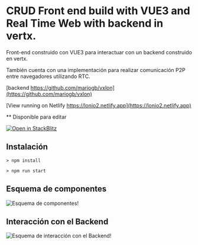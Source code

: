 
# CRUD Front end build with VUE3 and Real Time Web with backend in vertx.

Front-end construido con VUE3 para interactuar con un backend construido en vertx. 

También cuenta con una implementación para realizar comunicación P2P entre navegadores utilizando RTC.


[backend https://github.com/mariogb/vxlon](https://github.com/mariogb/vxlon)

[View running on Netlify https://lonio2.netlify.app](https://lonio2.netlify.app)

** Disponible para editar

[![Open in StackBlitz](https://developer.stackblitz.com/img/open_in_stackblitz.svg)](https://stackblitz.com/github/mariogb/vuelon)



## Instalación

```
> npm install

> npm run start

```
## Esquema de componentes

![Esquema de componentes!](https://sketchviz.com/@mariogb/70a85df9fe84ca733dfcece825846bc0/cad238c5f84ed4cf99bc089e4a616e28992629c5.png "Esquema Componentes")


## Interacción con el Backend

![Esquema de interacción con el Backend!](https://sketchviz.com/@mariogb/3521333e92e7a7913b749f02a37665d8/3a26c07d9af48ed15abd101d84d6265a16c49499.sketchy.png "Esquema interacción con el BackEnd")





















